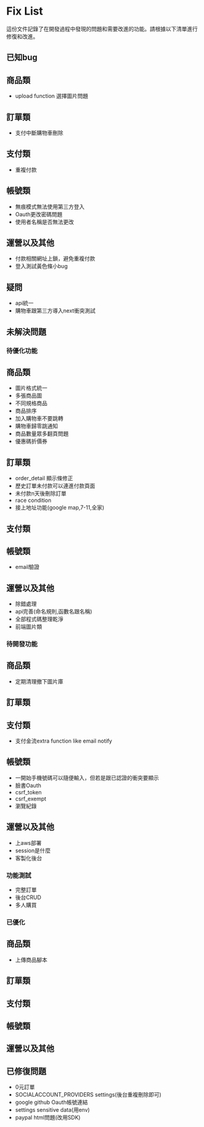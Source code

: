 # Fix List

這份文件記錄了在開發過程中發現的問題和需要改進的功能。請根據以下清單進行修復和改進。

## 已知bug
   ## 商品類
   - upload function 選擇圖片問題
   ## 訂單類
   - 支付中斷購物車刪除
   ## 支付類
   - 重複付款
   ## 帳號類
   - 無痕模式無法使用第三方登入
   - Oauth更改密碼問題
   - 使用者名稱是否無法更改
   ## 運營以及其他
   - 付款相關網址上鎖，避免重複付款
   - 登入測試黃色條小bug

## 疑問
   - api統一
   - 購物車跟第三方導入next衝突測試

## 未解決問題

### 待優化功能
   ## 商品類
   - 圖片格式統一
   - 多張商品圖
   - 不同規格商品
   - 商品排序
   - 加入購物車不要跳轉
   - 購物車歸零跳通知
   - 商品數量眾多翻頁問題
   - 優惠碼折價券
   ## 訂單類
   - order_detail 顯示條修正
   - 歷史訂單未付款可以連進付款頁面
   - 未付款n天後刪除訂單
   - race condition
   - 接上地址功能(google map,7-11,全家)
   ## 支付類

   ## 帳號類
   - email驗證
   ## 運營以及其他
   - 除錯處理
   - api完善(命名規則,函數名跟名稱)
   - 全部程式碼整理乾淨
   - 前端圖片類

### 待開發功能
   ## 商品類
   - 定期清理撤下圖片庫

   ## 訂單類

   ## 支付類
   - 支付金流extra function like email notify
   ## 帳號類
   - 一開始手機號碼可以隨便輸入，但若是跟已認證的衝突要顯示
   - 臉書Oauth
   - csrf_token
   - csrf_exempt
   - 瀏覽紀錄
   ## 運營以及其他
   - 上aws部署
   - session是什麼
   - 客製化後台

### 功能測試
   - 完整訂單
   - 後台CRUD
   - 多人購買

### 已優化
   ## 商品類
   - 上傳商品腳本
   ## 訂單類

   ## 支付類

   ## 帳號類

   ## 運營以及其他

## 已修復問題
   - 0元訂單
   - SOCIALACCOUNT_PROVIDERS settings(後台重複刪除即可)
   - google github Oauth帳號連結
   - settings sensitive data(用env)
   - paypal html問題(改用SDK)